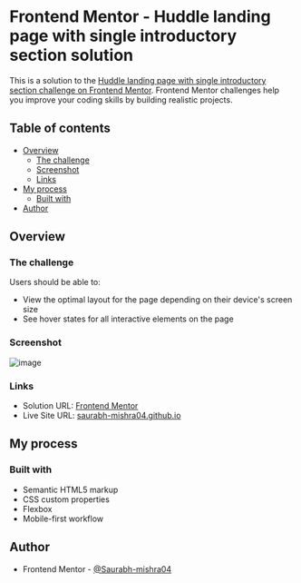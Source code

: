 # Frontend Mentor - Huddle landing page with single introductory section solution

This is a solution to the [Huddle landing page with single introductory section challenge on Frontend Mentor](https://www.frontendmentor.io/challenges/huddle-landing-page-with-a-single-introductory-section-B_2Wvxgi0). Frontend Mentor challenges help you improve your coding skills by building realistic projects. 

## Table of contents

- [Overview](#overview)
  - [The challenge](#the-challenge)
  - [Screenshot](#screenshot)
  - [Links](#links)
- [My process](#my-process)
  - [Built with](#built-with)
- [Author](#author)

## Overview

### The challenge

Users should be able to:

- View the optimal layout for the page depending on their device's screen size
- See hover states for all interactive elements on the page

### Screenshot

![image](https://user-images.githubusercontent.com/82585860/124477725-f859e680-ddc1-11eb-98c6-773b942b2dc3.png)

### Links

- Solution URL: [Frontend Mentor](https://www.frontendmentor.io/solutions/huddlelandingpagewithsingleintroductorysection-u6Ydre2BZ)
- Live Site URL: [saurabh-mishra04.github.io](https://saurabh-mishra04.github.io/Huddle-landing-page-with-single-introductory-section/)

## My process

### Built with

- Semantic HTML5 markup
- CSS custom properties
- Flexbox
- Mobile-first workflow

## Author

- Frontend Mentor - [@Saurabh-mishra04](https://www.frontendmentor.io/profile/Saurabh-Mishra04)
